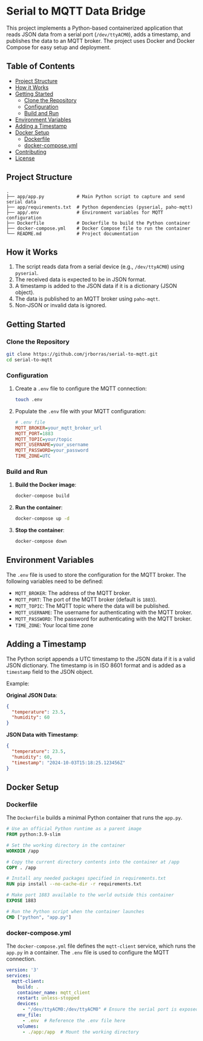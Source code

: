 # Serial to MQTT Data Bridge

This project implements a Python-based containerized application that reads JSON data from a serial port (`/dev/ttyACM0`), adds a timestamp, and publishes the data to an MQTT broker. The project uses Docker and Docker Compose for easy setup and deployment.

## Table of Contents

- [Project Structure](#project-structure)
- [How it Works](#how-it-works)
- [Getting Started](#getting-started)
  - [Clone the Repository](#clone-the-repository)
  - [Configuration](#configuration)
  - [Build and Run](#build-and-run)
- [Environment Variables](#environment-variables)
- [Adding a Timestamp](#adding-a-timestamp)
- [Docker Setup](#docker-setup)
  - [Dockerfile](#dockerfile)
  - [docker-compose.yml](#docker-composeyml)
- [Contributing](#contributing)
- [License](#license)

## Project Structure

```
.
├── app/app.py            # Main Python script to capture and send serial data
├── app/requirements.txt  # Python dependencies (pyserial, paho-mqtt)
├── app/.env              # Environment variables for MQTT configuration
├── Dockerfile            # Dockerfile to build the Python container
├── docker-compose.yml    # Docker Compose file to run the container
└── README.md             # Project documentation
```

## How it Works

1. The script reads data from a serial device (e.g., `/dev/ttyACM0`) using `pyserial`.
2. The received data is expected to be in JSON format.
3. A timestamp is added to the JSON data if it is a dictionary (JSON object).
4. The data is published to an MQTT broker using `paho-mqtt`.
5. Non-JSON or invalid data is ignored.

## Getting Started

### Clone the Repository

```bash
git clone https://github.com/jrborras/serial-to-mqtt.git
cd serial-to-mqtt
```

### Configuration

1. Create a `.env` file to configure the MQTT connection:

   ```bash
   touch .env
   ```

2. Populate the `.env` file with your MQTT configuration:

   ```ini
   # .env file
   MQTT_BROKER=your_mqtt_broker_url
   MQTT_PORT=1883
   MQTT_TOPIC=your/topic
   MQTT_USERNAME=your_username
   MQTT_PASSWORD=your_password
   TIME_ZONE=UTC
   ```

### Build and Run

1. **Build the Docker image**:
   
   ```bash
   docker-compose build
   ```

2. **Run the container**:

   ```bash
   docker-compose up -d
   ```

3. **Stop the container**:

   ```bash
   docker-compose down
   ```

## Environment Variables

The `.env` file is used to store the configuration for the MQTT broker. The following variables need to be defined:

- `MQTT_BROKER`: The address of the MQTT broker.
- `MQTT_PORT`: The port of the MQTT broker (default is `1883`).
- `MQTT_TOPIC`: The MQTT topic where the data will be published.
- `MQTT_USERNAME`: The username for authenticating with the MQTT broker.
- `MQTT_PASSWORD`: The password for authenticating with the MQTT broker.
- `TIME_ZONE`: Your local time zone

## Adding a Timestamp

The Python script appends a UTC timestamp to the JSON data if it is a valid JSON dictionary. The timestamp is in ISO 8601 format and is added as a `timestamp` field to the JSON object.

Example:

**Original JSON Data**:
```json
{
  "temperature": 23.5,
  "humidity": 60
}
```

**JSON Data with Timestamp**:
```json
{
  "temperature": 23.5,
  "humidity": 60,
  "timestamp": "2024-10-03T15:18:25.123456Z"
}
```

## Docker Setup

### Dockerfile

The `Dockerfile` builds a minimal Python container that runs the `app.py`.

```dockerfile
# Use an official Python runtime as a parent image
FROM python:3.9-slim

# Set the working directory in the container
WORKDIR /app

# Copy the current directory contents into the container at /app
COPY . /app

# Install any needed packages specified in requirements.txt
RUN pip install --no-cache-dir -r requirements.txt

# Make port 1883 available to the world outside this container
EXPOSE 1883

# Run the Python script when the container launches
CMD ["python", "app.py"]
```

### docker-compose.yml

The `docker-compose.yml` file defines the `mqtt-client` service, which runs the `app.py` in a container. The `.env` file is used to configure the MQTT connection.

```yaml
version: '3'
services:
  mqtt-client:
    build: .
    container_name: mqtt_client
    restart: unless-stopped
    devices:
      - "/dev/ttyACM0:/dev/ttyACM0" # Ensure the serial port is exposed
    env_file:
      - .env  # Reference the .env file here
    volumes:
      - ./app:/app  # Mount the working directory
```
